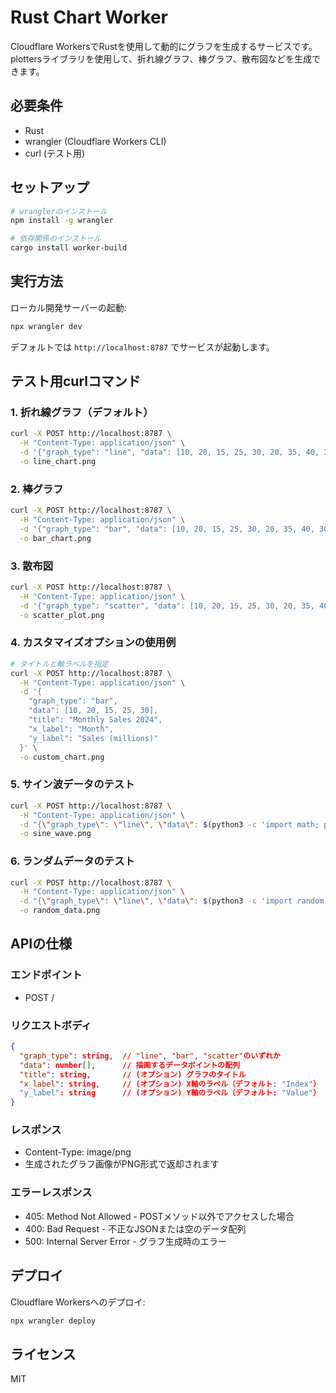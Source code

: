 # Rust Chart Worker

Cloudflare WorkersでRustを使用して動的にグラフを生成するサービスです。
plottersライブラリを使用して、折れ線グラフ、棒グラフ、散布図などを生成できます。

## 必要条件

- Rust
- wrangler (Cloudflare Workers CLI)
- curl (テスト用)

## セットアップ

```bash
# wranglerのインストール
npm install -g wrangler

# 依存関係のインストール
cargo install worker-build
```

## 実行方法

ローカル開発サーバーの起動:

```bash
npx wrangler dev
```

デフォルトでは `http://localhost:8787` でサービスが起動します。

## テスト用curlコマンド

### 1. 折れ線グラフ（デフォルト）
```bash
curl -X POST http://localhost:8787 \
  -H "Content-Type: application/json" \
  -d '{"graph_type": "line", "data": [10, 20, 15, 25, 30, 20, 35, 40, 30, 45]}' \
  -o line_chart.png
```

### 2. 棒グラフ
```bash
curl -X POST http://localhost:8787 \
  -H "Content-Type: application/json" \
  -d '{"graph_type": "bar", "data": [10, 20, 15, 25, 30, 20, 35, 40, 30, 45]}' \
  -o bar_chart.png
```

### 3. 散布図
```bash
curl -X POST http://localhost:8787 \
  -H "Content-Type: application/json" \
  -d '{"graph_type": "scatter", "data": [10, 20, 15, 25, 30, 20, 35, 40, 30, 45]}' \
  -o scatter_plot.png
```

### 4. カスタマイズオプションの使用例
```bash
# タイトルと軸ラベルを指定
curl -X POST http://localhost:8787 \
  -H "Content-Type: application/json" \
  -d '{
    "graph_type": "bar",
    "data": [10, 20, 15, 25, 30],
    "title": "Monthly Sales 2024",
    "x_label": "Month",
    "y_label": "Sales (millions)"
  }' \
  -o custom_chart.png
```

### 5. サイン波データのテスト
```bash
curl -X POST http://localhost:8787 \
  -H "Content-Type: application/json" \
  -d "{\"graph_type\": \"line\", \"data\": $(python3 -c 'import math; print([math.sin(x/10)*10 + 20 for x in range(50)])')}" \
  -o sine_wave.png
```

### 6. ランダムデータのテスト
```bash
curl -X POST http://localhost:8787 \
  -H "Content-Type: application/json" \
  -d "{\"graph_type\": \"line\", \"data\": $(python3 -c 'import random; print([random.uniform(0, 100) for _ in range(20)])')}" \
  -o random_data.png
```

## APIの仕様

### エンドポイント
- POST /

### リクエストボディ
```json
{
  "graph_type": string,  // "line", "bar", "scatter"のいずれか
  "data": number[],      // 描画するデータポイントの配列
  "title": string,       // (オプション) グラフのタイトル
  "x_label": string,     // (オプション) X軸のラベル（デフォルト: "Index"）
  "y_label": string      // (オプション) Y軸のラベル（デフォルト: "Value"）
}
```

### レスポンス
- Content-Type: image/png
- 生成されたグラフ画像がPNG形式で返却されます

### エラーレスポンス
- 405: Method Not Allowed - POSTメソッド以外でアクセスした場合
- 400: Bad Request - 不正なJSONまたは空のデータ配列
- 500: Internal Server Error - グラフ生成時のエラー

## デプロイ

Cloudflare Workersへのデプロイ:

```bash
npx wrangler deploy
```

## ライセンス

MIT
